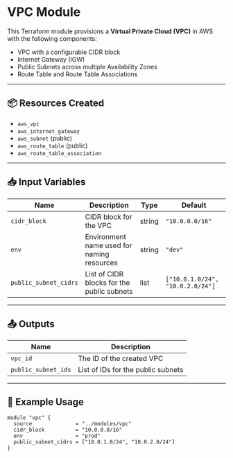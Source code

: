 # VPC Module

This Terraform module provisions a **Virtual Private Cloud (VPC)** in AWS with the following components:

- VPC with a configurable CIDR block
- Internet Gateway (IGW)
- Public Subnets across multiple Availability Zones
- Route Table and Route Table Associations

---

## 📦 Resources Created

- `aws_vpc`
- `aws_internet_gateway`
- `aws_subnet` (public)
- `aws_route_table` (public)
- `aws_route_table_association`

---

## 📥 Input Variables

| Name                  | Description                                     | Type    | Default                  |
|-----------------------|-------------------------------------------------|---------|--------------------------|
| `cidr_block`          | CIDR block for the VPC                          | string  | `"10.0.0.0/16"`          |
| `env`                 | Environment name used for naming resources      | string  | `"dev"`                  |
| `public_subnet_cidrs` | List of CIDR blocks for the public subnets      | list    | `["10.0.1.0/24", "10.0.2.0/24"]` |

---

## 📤 Outputs

| Name                | Description                       |
|---------------------|-----------------------------------|
| `vpc_id`            | The ID of the created VPC         |
| `public_subnet_ids` | List of IDs for the public subnets |

---

## 🚀 Example Usage

```hcl
module "vpc" {
  source              = "../modules/vpc"
  cidr_block          = "10.0.0.0/16"
  env                 = "prod"
  public_subnet_cidrs = ["10.0.1.0/24", "10.0.2.0/24"]
}
